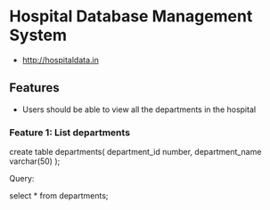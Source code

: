 # Hospital Database Management System

* http://hospitaldata.in

## Features

* Users should be able to view all the departments in the hospital

### Feature 1: List departments

create table departments(
  department_id number,
  department_name varchar(50)
  );

  
Query:

  select * from departments;
